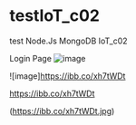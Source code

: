 # testIoT_c02
test Node.Js MongoDB IoT_c02

Login Page
![image](https://ibb.co/xh7tWDt.jpg)


![image]https://ibb.co/xh7tWDt

https://ibb.co/xh7tWDt



(https://ibb.co/xh7tWDt.jpg)
